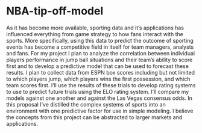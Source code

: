 # NBA-tip-off-model

As it has become more available, sporting data and it’s applications has influenced everything from game strategy to how fans interact with the sports. More specifically, using this data to predict the outcome of sporting events has become a competitive field in itself for team managers, analysts and fans. For my project I plan to analyze the correlation between individual players performance in jump ball situations and their team’s ability to score first and to develop a predictive model that can be used to forecast these results. I plan to collect data from ESPN box scores including but not limited to which players jump,  which players wins the first possession, and which team scores first. I’ll use the results of these trials to develop rating systems to use to predict future trials using the ELO rating system. I’ll compare my models against one another and against the Las Vegas consensus odds. In this proposal I’ve distilled the complex systems of sports into an environment with one predictive factor for use in simple modeling. I believe the concepts from this project can be abstracted to larger markets and applications. 
